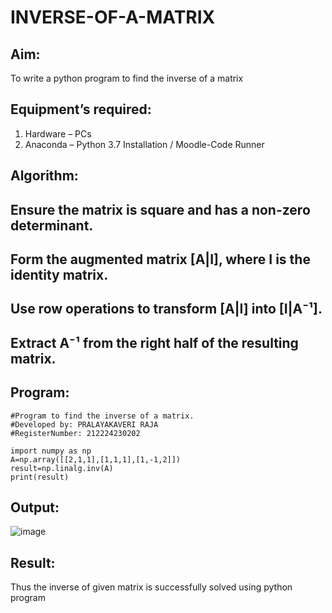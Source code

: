 # INVERSE-OF-A-MATRIX
## Aim:
To write a python program to find the inverse of a matrix
## Equipment’s required:
1. 	Hardware – PCs
2. 	Anaconda – Python 3.7 Installation / Moodle-Code Runner
## Algorithm:

## Ensure the matrix is square and has a non-zero determinant.

## Form the augmented matrix [A|I], where I is the identity matrix.

## Use row operations to transform [A|I] into [I|A⁻¹].

## Extract A⁻¹ from the right half of the resulting matrix.

## Program:
```
#Program to find the inverse of a matrix.
#Developed by: PRALAYAKAVERI RAJA
#RegisterNumber: 212224230202

import numpy as np
A=np.array([[2,1,1],[1,1,1],[1,-1,2]])
result=np.linalg.inv(A)
print(result)
```
## Output:
![image](https://github.com/user-attachments/assets/6aee790d-cf79-4cef-a0ee-c499db341970)

## Result:
Thus the inverse of given matrix is successfully solved using python program

